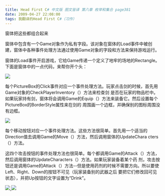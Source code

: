 ```yaml
---
title: Head First C# 中文版 图文皆译 第八章 枚举和集合 page381
date: 2009-04-27 22:08:00
tags: 我翻译的Head First C#（习作）
---
```

窗体把这些都组合起来

  

窗体中包含有一个Game对象作为私有字段。该对象在窗体的Load事件中被创建，窗体中各种事件处理方法通过使用Game对象的字段和方法来保持游戏运行。

  

窗体的Load事件开启游戏，它给Game传递一个定义了地牢的场地的Rectangle。下面是窗体中的一点代码，来帮你开个头：

  

![](https://p-blog.csdn.net/images/p_blog_csdn_net/cuipengfei1/EntryImages/20090427/2009-04-27_21-42-08.jpg)

每个PictureBox的Click事件对应一个事件处理方法。玩家点击剑的时候，首先用Game对象的CheckPlayerInventory（）方法来检查剑
是否在玩家的物品栏中。如果玩家持有剑，窗体将会调用Game的Equip（）方法来装备它。然后设置每个PictureBox的BorderStyle属性来在剑的
周围画一个边框，并确保别的图标周围没有边框。

  

![](https://p-blog.csdn.net/images/p_blog_csdn_net/cuipengfei1/EntryImages/20090427/2009-04-27_21-59-06.jpg)

每个移动按钮对应一个事件处理方法。这些方法很简单。首先用一个适当的Direction值去调用Game的Move（）方法，然后调用窗体的UpdateChara
cters（）方法。

  

这四个攻击按钮的事件处理方法也很简单。每个都调用Game的Attack（）方法，然后调用窗体的UpdateCharacters（）方法。如果玩家装备着某个药
剂，攻击按钮还是调用Game的Attack（）方法--但是使用药剂的时候不需要方向。所以要使Left、Right、Down的按钮不可见（玩家装备别的武器之后
要把它们修改回可见状态），并把Up按钮的文字设置为“Drink”。



[ ![](https://profile.csdnimg.cn/5/2/5/3_cuipengfei1)
![](https://g.csdnimg.cn/static/user-reg-year/1x/11.png)
](https://blog.csdn.net/cuipengfei1)





